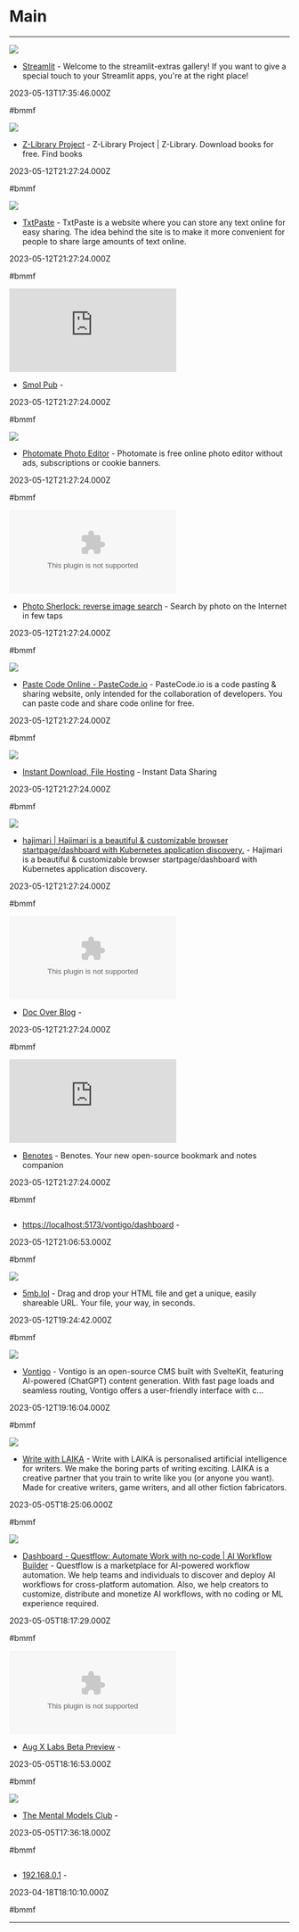 # Main

---

![](https://storage.googleapis.com/s4a-prod-share-preview/default/st_app_screenshot_image/31b99099-8eae-4ff8-aa89-042895ed3843/Home_Page.png)

- [Streamlit](https://extras.streamlit.app) - Welcome to the  streamlit-extras gallery! If you want to give a special touch to your Streamlit apps, you're at the right place!

2023-05-13T17:35:46.000Z

#bmmf

![](https://rdl.ink/render/https%3A%2F%2Fsinglelogin.re)

- [Z-Library Project](https://singlelogin.re) - Z-Library Project | Z-Library. Download books for free. Find books

2023-05-12T21:27:24.000Z

#bmmf

![](https://txtpaste.com/img/image.png)

- [TxtPaste](https://txtpaste.com) - TxtPaste is a website where you can store any text online for easy sharing. The idea behind the site is to make it more convenient for people to share large amounts of text online.

2023-05-12T21:27:24.000Z

#bmmf

![](https://rdl.ink/render/https%3A%2F%2Fsmol.pub)

- [Smol Pub](https://smol.pub) - 

2023-05-12T21:27:24.000Z

#bmmf

![](https://photomate.dev/33b31ffabbf4d1b38e7f.png)

- [Photomate Photo Editor](https://photomate.dev) - Photomate is free online photo editor without ads, subscriptions or cookie banners.

2023-05-12T21:27:24.000Z

#bmmf

![](https://rdl.ink/render/https%3A%2F%2Fphotosherlock.com)

- [Photo Sherlock: reverse image search](https://photosherlock.com) - Search by photo on the Internet in few taps

2023-05-12T21:27:24.000Z

#bmmf

![](https://rdl.ink/render/https%3A%2F%2Fpastecode.io)

- [Paste Code Online - PasteCode.io](https://pastecode.io) - PasteCode.io is a code pasting & sharing website, only intended for the collaboration of developers. You can paste code and share code online for free.

2023-05-12T21:27:24.000Z

#bmmf

![](https://file.cm/images/logoa.png)

- [Instant Download, File Hosting](https://file.cm) - Instant Data Sharing

2023-05-12T21:27:24.000Z

#bmmf

![](https://rdl.ink/render/https%3A%2F%2Fhajimari.io)

- [hajimari | Hajimari is a beautiful & customizable browser startpage/dashboard with Kubernetes application discovery.](https://hajimari.io) - Hajimari is a beautiful & customizable browser startpage/dashboard with Kubernetes application discovery.

2023-05-12T21:27:24.000Z

#bmmf

![](https://rdl.ink/render/https%3A%2F%2Fdocoverblog.blogspot.com)

- [Doc Over Blog](https://docoverblog.blogspot.com) - 

2023-05-12T21:27:24.000Z

#bmmf

![](https://rdl.ink/render/https%3A%2F%2Fbenotes.org)

- [Benotes](https://benotes.org) - Benotes. Your new open-source bookmark and notes companion

2023-05-12T21:27:24.000Z

#bmmf

![]()

- [https://localhost:5173/vontigo/dashboard](https://localhost:5173/vontigo/dashboard) - 

2023-05-12T21:06:53.000Z

#bmmf

![](https://5mb.lol/screenshot.png)

- [5mb.lol](https://5mb.lol) - Drag and drop your HTML file and get a unique, easily shareable URL. Your file, your way, in seconds.

2023-05-12T19:24:42.000Z

#bmmf

![](https://repository-images.githubusercontent.com/627945572/4ee76583-763d-4d6b-94b9-1492d1e2175a)

- [Vontigo](https://github.com/Vontigo/Vontigo) - Vontigo is an open-source CMS built with SvelteKit, featuring  AI-powered (ChatGPT) content generation. With fast page loads and seamless routing, Vontigo offers a user-friendly interface with c...

2023-05-12T19:16:04.000Z

#bmmf

![](https://www.writewithlaika.com/img/card-image.png)

- [Write with LAIKA](https://www.writewithlaika.com/editor) - Write with LAIKA is personalised artificial intelligence for writers. We make the boring parts of writing exciting. LAIKA is a creative partner that you train to write like you (or anyone you want). Made for creative writers, game writers, and all other fiction fabricators.

2023-05-05T18:25:06.000Z

#bmmf

![](https://app.questflow.ai/images/questflow-bg.png)

- [Dashboard - Questflow: Automate Work with no-code | AI Workflow Builder](https://app.questflow.ai/en-US/dashboard) - Questflow is a marketplace for AI-powered workflow automation. We help teams and individuals to discover and deploy AI workflows for cross-platform automation. Also, we help creators to customize, distribute and monetize AI workflows, with no coding or ML experience required.

2023-05-05T18:17:29.000Z

#bmmf

![](https://rdl.ink/render/https%3A%2F%2Fbeta.meetaugie.com)

- [Aug X Labs Beta Preview](https://beta.meetaugie.com) - 

2023-05-05T18:16:53.000Z

#bmmf

![](https://rdl.ink/render/https%3A%2F%2Fwww.mentalmodels.club)

- [The Mental Models Club](https://www.mentalmodels.club) - 

2023-05-05T17:36:18.000Z

#bmmf

![]()

- [192.168.0.1](http://192.168.0.1) - 

2023-04-18T18:10:10.000Z

#bmmf

---

